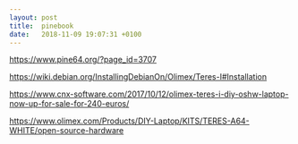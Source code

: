 ```yaml
---
layout: post
title:  pinebook
date:   2018-11-09 19:07:31 +0100
---
```


<https://www.pine64.org/?page_id=3707>

<https://wiki.debian.org/InstallingDebianOn/Olimex/Teres-I#Installation>

<https://www.cnx-software.com/2017/10/12/olimex-teres-i-diy-oshw-laptop-now-up-for-sale-for-240-euros/>

<https://www.olimex.com/Products/DIY-Laptop/KITS/TERES-A64-WHITE/open-source-hardware>
